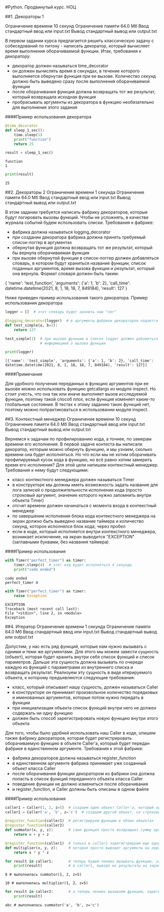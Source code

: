 #Python. Продвинутый курс. НОЦ


##1. Декораторы 1

Ограничение времени 	10 секунд
Ограничение памяти 	64.0 Мб
Ввод 	стандартный ввод или input.txt
Вывод 	стандартный вывод или output.txt

В первом задании курса предлагается решить классическую задачу с собеседований по питону - написать декоратор, который вычисляет время выполнения оборачиваемой функции. Итак, требования к декоратору:
* декоратор должен называться time_decorator
* он должен вычислять время в секундах, в течение которого выполняется обернутая функция при ее вызове. Количество секунд должно быть выведено сразу после выполнения оборачиваемой функции
* после оборачивания функция должна возвращать тот же результат, который возвращала исходная функция
* пробрасывать аргументы из декоратора в функцию необязательно для выполнения этого задания

####Пример использования декоратора
```python
@time_decorator
def sleep_1_sec():
    time.sleep(1)
    print("function")
    return 25

result = sleep_1_sec()
```
    function
    1
```python
print(result)
```
    25

##2. Декораторы 2
Ограничение времени 	1 секунда
Ограничение памяти 	64.0 Мб
Ввод 	стандартный ввод или input.txt
Вывод 	стандартный вывод или output.txt

В этом задании требуется написать фабрику декораторов, которые будут логировать вызовы функций. Чтобы не усложнять, в качестве журнала событий будем использовать списки. Требования к фабрике:

* фабрика должна называться logging_decorator
* при создании декоратора фабрика должна принять требуемый список-логгер в аргументах
* обернутая функция должна возвращать тот же результат, который бы вернула оборачиваемая функция
* при вызове обернутой функции в список-логгер должен добавляться словарь, в котором будут храниться название функции, список поданных аргументов, время вызова функции и результат, который она вернула. Формат словаря должен быть таким:

{
    'name': 'test_function',
    'arguments': {'a': 1, 'b': 2},
    'call_time': datetime.datetime(2021, 8, 1, 18, 18, 7, 849184),
    'result': 127
}

Ниже приведен пример использования такого декоратора.
Пример использования декоратора

```python
logger = []  # этот словарь будет хранить наш "лог"

@logging_decorator(logger)  # в аргументы фабрики декораторов подается логгер
def test_simple(a, b=2):
    return 127

test_simple(1)  # при вызове функции в список logger должен добавиться словарь с
                # информацией о вызове функции

print(logger)
```

    [{'name': 'test_simple', 'arguments': {'a': 1, 'b': 2}, 'call_time': datetime.datetime(2021, 8, 1, 18, 18, 7, 849184), 'result': 127}]

####Примечания

Для удобного получения переданных в функцию аргументов при ее вызове можно использовать функцию getcallargs из модуля inspect. Но стоит учесть, что она так или иначе выполняет вызов исследуемой функции, поэтому такой способ плох, если функция изменяет какие-то глобальные состояния. В тестах к этому заданию таких функций нет, поэтому можно попрактиковаться в использовании модуля inspect.


##3. Контекстный менеджер
Ограничение времени 	10 секунд
Ограничение памяти 	64.0 Мб
Ввод 	стандартный ввод или input.txt
Вывод 	стандартный вывод или output.txt

Вернемся к задачам по профилированию кода, а точнее, по замерам времени его исполнения. В первой задаче контеста вы написали декоратор, которым можно обернуть функцию, и мы узнаем, сколько времени она будет исполняться. Но что если мы не хотим оборачивать профилируемый кусок кода в функцию, но всё равно хотим замерить время его исполнения? Для этой цели напишем контекстный менеджер. Требования к нему будут следующими:

* класс контекстного менеджера должен называться Timer
* в конструкторе мы должны иметь возможность задать название для лога записей о продолжительности исполнения кода (просто строковый аргумент, значение которого нужно запомнить внутри объекта Timer)
* отсчет времени должен начинаться с момента входа в контекстный менеджер
* по завершении исполнения блока кода контекстного менеджера на экран должно быть выведено название таймера и количество секунд, которое исполнялся блок кода, через пробел
* если в коде, который исполняется внутри контекстного менеджера, возникает исключение, на экран выводится "EXCEPTION" (заглавными буквами, без названия таймера)

####Пример использования
```python
with Timer("perfect_timer") as timer:
    timer.sleep(4)  # этот код будет исполняться 4 секунды
    print("code ended")
```
    code ended
    perfect_timer 4

```python
with Timer("perfect_timer") as timer:
    raise Exception
```
    EXCEPTION
    Traceback (most recent call last):
    File "<stdin>", line 2, in <module>
    Exception


##4. Итератор
Ограничение времени 	1 секунда
Ограничение памяти 	64.0 Мб
Ввод 	стандартный ввод или input.txt
Вывод 	стандартный вывод или output.txt

Допустим, у нас есть ряд функций, которые нам нужно вызывать с одними и теми же аргументами. Для этого мы можем завести сущность (объект), которая будет хранить внутри себя список функций и список параметров. Дальше эта сущность должна вызывать по очереди каждую из функций с параметрами из внутреннего списка и возвращать результат. Реализуем эту сущность в виде итерируемого объекта, к которому предъявляются следующие требования:

* класс, который описывает нашу сущность, должен называться Caller
* в конструкторе он принимает произвольное количество порядковых и именованных аргументов, которые потом нужно передать в функции
* при инициализации объекта список функций внутри него не должен содержать ни одну функцию
* должен быть способ зарегистрировать новую функцию внутри этого объекта

Для того, чтобы было удобней использовать наш Caller в коде, опишем также фабрику декораторов, которая будет регистрировать оборачиваемую функцию в объекте Caller'а, который будет передан фабрике в единственном аргументе. Требования к этой фабрике:

* фабрика декораторов должна называться register_function
* в единственном аргументе фабрика принимает уже созданный объект класса Caller
* после оборачивания функции декоратором из фабрики она должна попасть в список функций переданного объекта класса Caller
* поведение функции не должно измениться после оборачивания
* и register_function, и Caller должны быть описаны в одном файле

####Пример использования
```python
caller1 = Caller(1, 2, z=5)  # создаем один объект Caller'а, который хранит в себе числовые аргументы
caller2 = Caller('a', 'b', z='c')  # создаем другой объект, со строковыми аргументами

@register_function(caller1)  # регистрируем функцию в обоих объектах  
@register_function(caller2)
def summator(x, y, z):       # сама функция просто возвращает сумму аргументов
    return x + y + z

@register_function(caller1)  # только в caller1 зарегистрируем еще одну функцию,
def multiplier(x, y, z):     # которая просто выводит аргументы на экран
    return x * y * z

for result in caller1:       # теперь будем лениво вызывать функции, зарегистрированные
    print(result)            # в caller1, выводя их результаты на экран
```
    8 # выполнилась summator(1, 2, z=5)

    10 # выполнилась multiplier(1, 2, z=5)
```python
for result in caller2:       # а теперь лениво вызываем функции, зарегистрированные в caller2
    print(result)
```
    abc # выполнилась summator('a', 'b', z='c')


